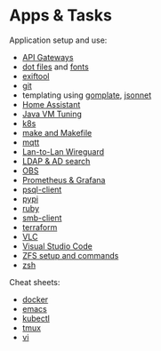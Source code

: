 # Apps & Tasks

Application setup and use:

* [API Gateways](api-gateways.html)
* [dot files](dot-files) and [fonts](fonts.html)
* [exiftool](cli-exiftool.html)
* [git](git/)
* templating using [gomplate](gomplate.html), [jsonnet](jsonnet/)
* [Home Assistant](home-assistant/)
* [Java VM Tuning](java-vm.html)
* [k8s](k8s/)
* [make and Makefile](make/)
* [mqtt](mqtt.html)
* [Lan-to-Lan Wireguard](wireguard.html)
* [LDAP & AD search](cli-ldap.html)
* [OBS](obs.html)
* [Prometheus & Grafana](prometheus-grafana.html)
* [psql-client](psql-client.html)
* [pypi](pypi.html)
* [ruby](ruby.html)
* [smb-client](smb-client.html)
* [terraform](terraform.html)
* [VLC](vlc.html)
* [Visual Studio Code](vscode/)
* [ZFS setup and commands](zfs/)
* [zsh](zsh/)

Cheat sheets:

* [docker](docker.html)
* [emacs](emacs.html)
* [kubectl](k8s/kubectl.html)
* [tmux](tmux.html)
* [vi](vi.html)
